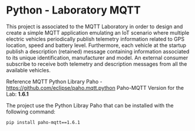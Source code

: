# Python - Laboratory MQTT

This project is associated to the MQTT Laboratory in order to design and create a simple MQTT application emulating 
an IoT scenario where multiple electric vehicles periodically publish telemetry information related to GPS location, 
speed and battery level. Furthermore, each vehicle at the startup publish a description (retained) message containing
information associated to its unique identification, manufacturer and model. An external consumer subscribe to receive
both telemetry and description messages from all the available vehicles.

Reference MQTT Python Library Paho - https://github.com/eclipse/paho.mqtt.python
Paho-MQTT Version for the Lab: **1.6.1**

The project use the Python Libray Paho that can be installed with the following command: 

```bash
pip install paho-mqtt==1.6.1
```